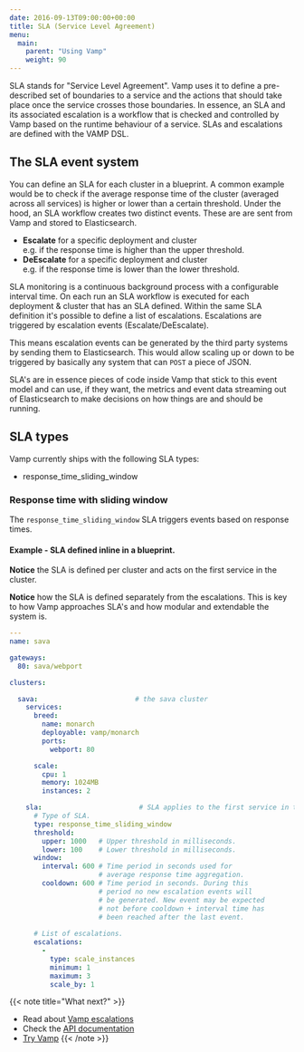 ```yaml
---
date: 2016-09-13T09:00:00+00:00
title: SLA (Service Level Agreement)
menu:
  main:
    parent: "Using Vamp"
    weight: 90
---
```


SLA stands for "Service Level Agreement". Vamp uses it to define a pre-described set of boundaries to a service and the actions that should take place once the service crosses those boundaries. In essence, an SLA and its associated escalation is a workflow that is checked and controlled by Vamp based on the runtime behaviour of a service. SLAs and escalations are defined with the VAMP DSL.

## The SLA event system

You can define an SLA for each cluster in a blueprint. A common example would be to check if the average response time of the cluster (averaged across all services) is higher or lower than a certain threshold. Under the hood, an SLA workflow creates two distinct events. These are are sent from Vamp and stored to Elasticsearch.

* **Escalate** for a specific deployment and cluster  
e.g. if the response time is higher than the upper threshold.
* **DeEscalate** for a specific deployment and cluster  
e.g. if the response time is lower than the lower threshold.

SLA monitoring is a continuous background process with a configurable interval time. On each run an SLA workflow is executed for each deployment & cluster that has an SLA defined. Within the same SLA definition it's possible to define a list of escalations. Escalations are triggered by escalation events (Escalate/DeEscalate).

This means escalation events can be generated by the third party systems by sending them to Elasticsearch. This would allow scaling up or down to be triggered by basically any system that can `POST` a piece of JSON.

SLA's are in essence pieces of code inside Vamp that stick to this event model and can use, if they want, the metrics and event data streaming out of Elasticsearch to make decisions on how things are and should be running.

## SLA types

Vamp currently ships with the following SLA types:

* response_time_sliding_window

### Response time with sliding window 

The `response_time_sliding_window` SLA triggers events based on response times. 

#### Example - SLA defined inline in a blueprint.

**Notice** the SLA is defined per cluster and acts on the first service in the cluster.

**Notice** how the SLA is defined separately from the escalations. This is key to how Vamp approaches SLA's and how modular and extendable the system is.

```yaml
---
name: sava

gateways:
  80: sava/webport

clusters:

  sava:                        # the sava cluster
    services:
      breed:
        name: monarch
        deployable: vamp/monarch
        ports:
          webport: 80

      scale:
        cpu: 1
        memory: 1024MB
        instances: 2

    sla:                        # SLA applies to the first service in the sava cluster (monarch)
      # Type of SLA.
      type: response_time_sliding_window
      threshold:
        upper: 1000   # Upper threshold in milliseconds.
        lower: 100    # Lower threshold in milliseconds.
      window:
        interval: 600 # Time period in seconds used for
                      # average response time aggregation.
        cooldown: 600 # Time period in seconds. During this 
                      # period no new escalation events will 
                      # be generated. New event may be expected 
                      # not before cooldown + interval time has 
                      # been reached after the last event. 
     
      # List of escalations.
      escalations:
        - 
          type: scale_instances
          minimum: 1
          maximum: 3
          scale_by: 1
```          

{{< note title="What next?" >}}
* Read about [Vamp escalations](/documentation/using-vamp/escalations/)
* Check the [API documentation](/documentation/api/api-reference)
* [Try Vamp](/documentation/installation/hello-world)
{{< /note >}}
